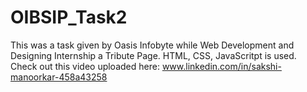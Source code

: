 # OIBSIP_Task2
This was a task given by Oasis Infobyte while Web Development and Designing Internship a Tribute Page. HTML, CSS, JavaScritpt is used. Check out this video uploaded here: www.linkedin.com/in/sakshi-manoorkar-458a43258
